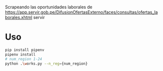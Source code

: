 Scrapeando las oportunidades laborales de https://app.servir.gob.pe/DifusionOfertasExterno/faces/consultas/ofertas_laborales.xhtml servir

# Uso

```sh
pip install pipenv
pipenv install
# num_region 1-24
python .\works.py --n_reg={num_region}
```
